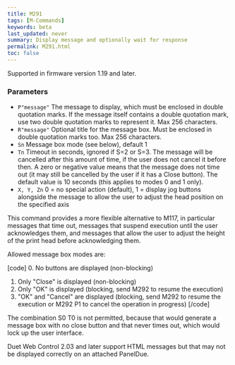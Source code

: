 ```yaml
---
title: M291
tags: [M-Commands] 
keywords: beta 
last_updated: never 
summary: Display message and optionally wait for response 
permalink: M291.html
toc: false 
---
```



Supported in firmware version 1.19 and later.

### Parameters

* `P"message"` The message to display, which must be enclosed in double quotation marks. If the message itself contains a double quotation mark, use two double quotation marks to represent it. Max 256 characters.
* `R"message"` Optional title for the message box. Must be enclosed in double quotation marks too. Max 256 characters.
* `Sn` Message box mode (see below), default 1
* `Tn` Timeout in seconds, ignored if S=2 or S=3. The message will be cancelled after this amount of time, if the user does not cancel it before then. A zero or negative value means that the message does not time out (it may still be cancelled by the user if it has a Close button). The default value is 10 seconds (this applies to modes 0 and 1 only).
* `X, Y, Zn` 0 = no special action (default), 1 = display jog buttons alongside the message to allow the user to adjust the head position on the specified axis

This command provides a more flexible alternative to M117, in particular messages that time out, messages that suspend execution until the user acknowledges them, and messages that allow the user to adjust the height of the print head before acknowledging them.

Allowed message box modes are:

[code]
0. No buttons are displayed (non-blocking)
1. Only "Close" is displayed (non-blocking)
2. Only "OK" is displayed (blocking, send M292 to resume the execution)
3. "OK" and "Cancel" are displayed (blocking, send M292 to resume the execution or M292 P1 to cancel the operation in progress)
[/code]

The combination S0 T0 is not permitted, because that would generate a message box with no close button and that never times out, which would  lock up the user interface.

Duet Web Control 2.03 and later support HTML messages but that may not be displayed correctly on an attached PanelDue.

